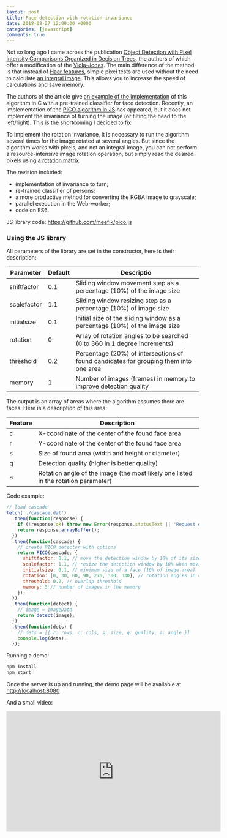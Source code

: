 ```yaml
---
layout: post
title: Face detection with rotation invariance
date: 2018-08-27 12:00:00 +0000
categories: [javascript]
comments: true
---
```


Not so long ago I came across the publication [Object Detection with Pixel Intensity Comparisons Organized in Decision Trees](https://arxiv.org/abs/1305.4537), the authors of which offer a modification of the [Viola-Jones](https://en.wikipedia.org/wiki/Viola%E2%80%93Jones_object_detection_framework). The main difference of the method is that instead of [Haar features](https://en.wikipedia.org/wiki/Haar-like_feature), simple pixel tests are used without the need to calculate [an integral image](https://en.wikipedia.org/wiki/Summed-area_table). This allows you to increase the speed of calculations and save memory.

The authors of the article give [an example of the implementation](https://github.com/nenadmarkus/pico) of this algorithm in C with a pre-trained classifier for face detection. Recently, an implementation of the [PICO algorithm in JS](https://github.com/tehnokv/picojs) has appeared, but it does not implement the invariance of turning the image (or tilting the head to the left/right). This is the shortcoming I decided to fix.

To implement the rotation invariance, it is necessary to run the algorithm several times for the image rotated at several angles. But since the algorithm works with pixels, and not an integral image, you can not perform a resource-intensive image rotation operation, but simply read the desired pixels using [a rotation matrix](https://en.wikipedia.org/wiki/Rotation_matrix).

The revision included:

- implementation of invariance to turn;
- re-trained classifier of persons;
- a more productive method for converting the RGBA image to grayscale;
- parallel execution in the Web-worker;
- code on ES6.

<!--more-->

JS library code: <https://github.com/meefik/pico.js>

### Using the JS library

All parameters of the library are set in the constructor, here is their description:

| Parameter   | Default      | Descriptio                                                                            |
|-------------|--------------|---------------------------------------------------------------------------------------|
| shiftfactor | 0.1          | Sliding window movement step as a percentage (10%) of the image size                  |
| scalefactor | 1.1          | Sliding window resizing step as a percentage (10%) of image size                      |
| initialsize | 0.1          | Initial size of the sliding window as a percentage (10%) of the image size            |
| rotation    | 0            | Array of rotation angles to be searched (0 to 360 in 1 degree increments)             |
| threshold   | 0.2          | Percentage (20%) of intersections of found candidates for grouping them into one area |
| memory      | 1            | Number of images (frames) in memory to improve detection quality                      |

The output is an array of areas where the algorithm assumes there are faces. Here is a description of this area:

| Feature     | Description                                                                          |
|-------------|--------------------------------------------------------------------------------------|
| c           | X-coordinate of the center of the found face area                                    |
| r           | Y-coordinate of the center of the found face area                                    |
| s           | Size of found area (width and height or diameter)                                    |
| q           | Detection quality (higher is better quality)                                         |
| a           | Rotation angle of the image (the most likely one listed in the rotation parameter)   |

Code example:

```js
// load cascade
fetch('./cascade.dat')
  .then(function(response) {
    if (!response.ok) throw new Error(response.statusText || 'Request error');
    return response.arrayBuffer();
  })
  .then(function(cascade) {
    // create PICO detector with options
    return PICO(cascade, {
      shiftfactor: 0.1, // move the detection window by 10% of its size
      scalefactor: 1.1, // resize the detection window by 10% when moving to the higher scale
      initialsize: 0.1, // minimum size of a face (10% of image area)
      rotation: [0, 30, 60, 90, 270, 300, 330], // rotation angles in degrees
      threshold: 0.2, // overlap threshold
      memory: 3 // number of images in the memory
    });
  })
  .then(function(detect) {
    // image = ImageData
    return detect(image);
  })
  .then(function(dets) {
    // dets = [{ r: rows, c: cols, s: size, q: quality, a: angle }]
    console.log(dets);
  });
```

Running a demo:

```sh
npm install
npm start
```

Once the server is up and running, the demo page will be available at <http://localhost:8080>

And a small video:

<iframe width="560" height="315" src="https://www.youtube.com/embed/9WiGC08_ZFY" frameborder="0" allow="accelerometer; autoplay; encrypted-media; gyroscope; picture-in-picture" allowfullscreen></iframe>
